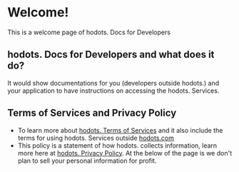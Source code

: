 # Welcome!
This is a welcome page of hodots. Docs for Developers
## hodots. Docs for Developers and what does it do?
It would show documentations for you (developers outside hodots.) and your application to have instructions on accessing the hodots. Services.

## Terms of Services and Privacy Policy
- To learn more about [hodots. Terms of Services](https://hodots.com/help/terms) and it also include the terms for using hodots. Services outside [hodots.com](https://hodots.com/)
- This policy is a statement of how hodots. collects information, learn more here at [hodots. Privacy Policy](https://hodots.com/help/privacypolicy). At the below of the page is we don't plan to sell your personal information for profit.